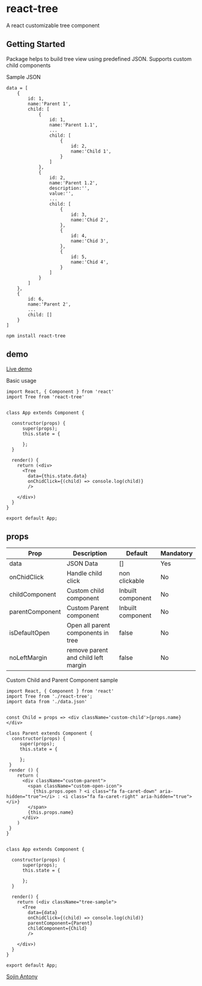 # react-tree
A react customizable tree component

## Getting Started

Package helps to build tree view using predefined JSON.
Supports custom child components

Sample JSON
```
data = [
    {
        id: 1,
        name:'Parent 1',
        child: [
            {
                id: 1,
                name:'Parent 1.1',
                ...
                child: [
                    {
                        id: 2,
                        name:'Child 1',
                    }
                ]
            },
            {
                id: 2,
                name:'Parent 1.2',
                description:'',
                value:'',
                ...
                child: [
                    {
                        id: 3,
                        name:'Chid 2',
                    },
                    {
                        id: 4,
                        name:'Chid 3',
                    },
                    {
                        id: 5,
                        name:'Chid 4',
                    }
                ]
            }
        ]
    },
    {
        id: 6,
        name:'Parent 2',
        ...
        child: []
    }
]
```
```
npm install react-tree

```
## demo
[Live demo](https://sojinantony01.github.io/react-tree/)


Basic usage
```
import React, { Component } from 'react'
import Tree from 'react-tree'


class App extends Component {

  constructor(props) {
      super(props);
      this.state = {
       
      };
  }

  render() {
    return (<div>
      <Tree
        data={this.state.data}
        onChidClick={(child) => console.log(child)}
        />
                            
    </div>)
  }
}

export default App;

```
## props

| Prop | Description | Default | Mandatory
| --- | --- | -- | -- |
| data | JSON Data   | [] |  Yes |
| onChidClick | Handle child click |  non clickable | No
| childComponent | Custom child component | Inbuilt component | No
| parentComponent | Custom Parent component | Inbuilt component | No
| isDefaultOpen | Open all parent components in tree | false | No
| noLeftMargin | remove parent and child left margin | false | No



Custom  Child and Parent Component sample


```
import React, { Component } from 'react'
import Tree from './react-tree';
import data from './data.json'


const Child = props => <div className='custom-child'>{props.name}</div>

class Parent extends Component {
  constructor(props) {
     super(props);
     this.state = {
      
     };
 }
 render () {
    return (
      <div className="custom-parent">
        <span className="custom-open-icon">
          {this.props.open ? <i class="fa fa-caret-down" aria-hidden="true"></i> : <i class="fa fa-caret-right" aria-hidden="true"></i>}
        </span>
        {this.props.name}
      </div>
    )
 }
}


class App extends Component {

  constructor(props) {
      super(props);
      this.state = {
       
      };
  }

  render() {
    return (<div className="tree-sample">
      <Tree
        data={data}
        onChidClick={(child) => console.log(child)}
        parentComponent={Parent}
        childComponent={Child}
        />
                            
    </div>)
  }
}

export default App;
```


[Sojin Antony](https://github.com/sojinantony01)

